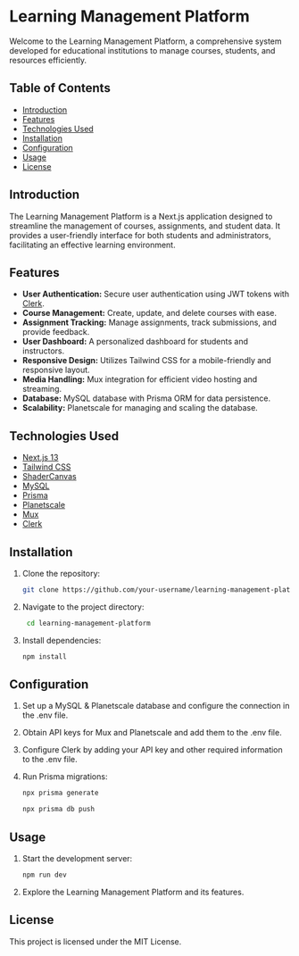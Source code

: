 # Learning Management Platform

Welcome to the Learning Management Platform, a comprehensive system developed for educational institutions to manage courses, students, and resources efficiently.

## Table of Contents
- [Introduction](#introduction)
- [Features](#features)
- [Technologies Used](#technologies-used)
- [Installation](#installation)
- [Configuration](#configuration)
- [Usage](#usage)
- [License](#license)

## Introduction

The Learning Management Platform is a Next.js application designed to streamline the management of courses, assignments, and student data. It provides a user-friendly interface for both students and administrators, facilitating an effective learning environment.

## Features

- **User Authentication:** Secure user authentication using JWT tokens with [Clerk](https://clerk.dev/).
- **Course Management:** Create, update, and delete courses with ease.
- **Assignment Tracking:** Manage assignments, track submissions, and provide feedback.
- **User Dashboard:** A personalized dashboard for students and instructors.
- **Responsive Design:** Utilizes Tailwind CSS for a mobile-friendly and responsive layout.
- **Media Handling:** Mux integration for efficient video hosting and streaming.
- **Database:** MySQL database with Prisma ORM for data persistence.
- **Scalability:** Planetscale for managing and scaling the database.

## Technologies Used

- [Next.js 13](https://nextjs.org/)
- [Tailwind CSS](https://tailwindcss.com/)
- [ShaderCanvas](https://github.com/solana-labs/shadcn)
- [MySQL](https://www.mysql.com/)
- [Prisma](https://www.prisma.io/)
- [Planetscale](https://planetscale.com/)
- [Mux](https://mux.com/)
- [Clerk](https://clerk.dev/)

## Installation

1. Clone the repository:
   
   ```bash
   git clone https://github.com/your-username/learning-management-platform.git

2. Navigate to the project directory:
   
   ```bash
    cd learning-management-platform

3. Install dependencies:
   
   ```bash
   npm install

## Configuration

1. Set up a MySQL & Planetscale database and configure the connection in the .env file.
2. Obtain API keys for Mux and Planetscale and add them to the .env file.
3. Configure Clerk by adding your API key and other required information to the .env file.
4. Run Prisma migrations:
   
   ```bash
   npx prisma generate
   
   npx prisma db push

## Usage

1. Start the development server:
   
    ```bash
    npm run dev
3. Explore the Learning Management Platform and its features.

## License
This project is licensed under the MIT License.
